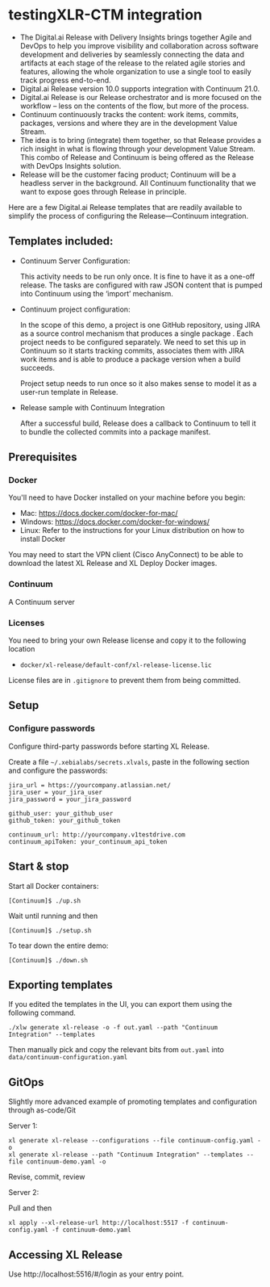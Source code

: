 # testingXLR-CTM integration

* The Digital.ai Release with Delivery Insights brings together Agile and DevOps to help you improve visibility and collaboration across software development and deliveries by seamlessly connecting the data and artifacts at each stage of the release to the related agile stories and features, allowing the whole organization to use a single tool to easily track progress end-to-end.
* Digital.ai Release version 10.0 supports integration with Continuum 21.0. 
* Digital.ai Release is our Release orchestrator and is more focused on the workflow – less on the contents of the flow, but more of the process. 
* Continuum continuously tracks the content: work items, commits, packages, versions and where they are in the development Value Stream. 
* The idea is to bring (integrate) them together, so that Release provides a rich insight in what is flowing through your development Value Stream. This combo of Release and Continuum is being offered as the Release with DevOps Insights solution. 
* Release will be the customer facing product; Continuum will be a headless server in the background. All Continuum functionality that we want to expose goes through Release in principle.

Here are a few Digital.ai Release templates that are readily available to simplify the process of configuring the Release—Continuum integration. 

## Templates included:

* Continuum Server Configuration:

    This activity needs to be run only once. It is fine to have it as a one-off release. 
    The tasks are configured with raw JSON content that is pumped into Continuum using the ‘import’ mechanism.

* Continuum project configuration:

    In the scope of this demo, a project is one GitHub repository, using JIRA as a source control mechanism that produces a single package .
    Each project needs to be configured separately. 
    We need to set this up in Continuum so it starts tracking commits, associates them with JIRA work items and is able to produce a package version when a build succeeds. 

    Project setup needs to run once so it also makes sense to model it as a user-run template in Release.

* Release sample with Continuum Integration

    After a successful build, Release does a callback to Continuum to tell it to bundle the collected commits into a package manifest.
    

## Prerequisites

### Docker
You'll need to have Docker installed on your machine before you begin:

* Mac: https://docs.docker.com/docker-for-mac/
* Windows: https://docs.docker.com/docker-for-windows/
* Linux: Refer to the instructions for your Linux distribution on how to install Docker

You may need to start the VPN client (Cisco AnyConnect) to be able to download the latest XL Release and XL Deploy Docker images.

### Continuum

A Continuum server

### Licenses

You need to bring your own Release license and copy it to the following location

* `docker/xl-release/default-conf/xl-release-license.lic`

License files are in `.gitignore` to prevent them from being committed.

## Setup
### Configure passwords

Configure third-party passwords before starting XL Release.

Create a file `~/.xebialabs/secrets.xlvals`, paste in the following section and configure the passwords:

    
    jira_url = https://yourcompany.atlassian.net/
    jira_user = your_jira_user
    jira_password = your_jira_password
    
    github_user: your_github_user
    github_token: your_github_token
    
    continuum_url: http://yourcompany.v1testdrive.com
    continuum_apiToken: your_continuum_api_token


## Start & stop

Start all Docker containers: 

    [Continuum]$ ./up.sh

Wait until running and then

    [Continuum]$ ./setup.sh
    
To tear down the entire demo:

    [Continuum]$ ./down.sh

## Exporting templates

If you edited the templates in the UI, you can export them using the following command.

    ./xlw generate xl-release -o -f out.yaml --path "Continuum Integration" --templates

Then manually pick and copy the relevant bits from `out.yaml` into `data/continuum-configuration.yaml`

## GitOps 

Slightly more advanced example of promoting templates and configuration through as-code/Git

Server 1:

    xl generate xl-release --configurations --file continuum-config.yaml -o
    xl generate xl-release --path "Continuum Integration" --templates --file continuum-demo.yaml -o
    
Revise, commit, review

Server 2:

Pull and then

    xl apply --xl-release-url http://localhost:5517 -f continuum-config.yaml -f continuum-demo.yaml 
    
    

## Accessing XL Release

Use http://localhost:5516/#/login as your entry point.

